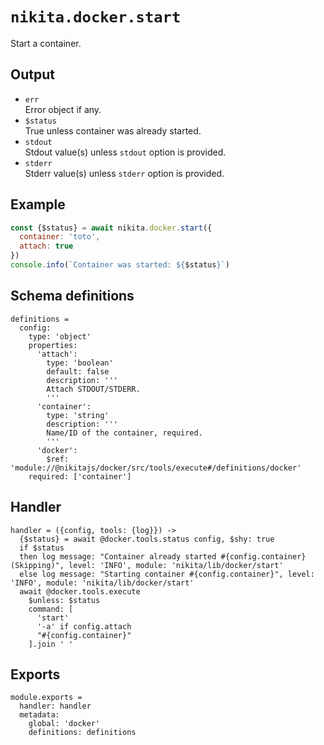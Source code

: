 
# `nikita.docker.start`

Start a container.

## Output

* `err`   
  Error object if any.
* `$status`   
  True unless container was already started.
* `stdout`   
  Stdout value(s) unless `stdout` option is provided.
* `stderr`   
  Stderr value(s) unless `stderr` option is provided.

## Example

```js
const {$status} = await nikita.docker.start({
  container: 'toto',
  attach: true
})
console.info(`Container was started: ${$status}`)
```

## Schema definitions

    definitions =
      config:
        type: 'object'
        properties:
          'attach':
            type: 'boolean'
            default: false
            description: '''
            Attach STDOUT/STDERR.
            '''
          'container':
            type: 'string'
            description: '''
            Name/ID of the container, required.
            '''
          'docker':
            $ref: 'module://@nikitajs/docker/src/tools/execute#/definitions/docker'
        required: ['container']

## Handler

    handler = ({config, tools: {log}}) ->
      {$status} = await @docker.tools.status config, $shy: true
      if $status
      then log message: "Container already started #{config.container} (Skipping)", level: 'INFO', module: 'nikita/lib/docker/start'
      else log message: "Starting container #{config.container}", level: 'INFO', module: 'nikita/lib/docker/start'
      await @docker.tools.execute
        $unless: $status
        command: [
          'start'
          '-a' if config.attach
          "#{config.container}"
        ].join ' '

## Exports

    module.exports =
      handler: handler
      metadata:
        global: 'docker'
        definitions: definitions
